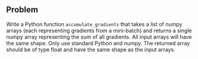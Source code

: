 ## Problem

Write a Python function `accumulate_gradients` that takes a list of numpy arrays (each representing gradients from a mini-batch) and returns a single numpy array representing the sum of all gradients. All input arrays will have the same shape. Only use standard Python and numpy. The returned array should be of type float and have the same shape as the input arrays.
